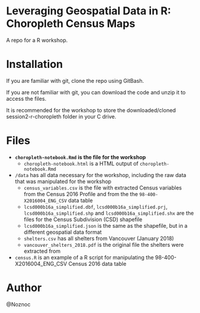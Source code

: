 # Leveraging Geospatial Data in R: Choropleth Census Maps

A repo for a R workshop.

# Installation

If you are familiar with git, clone the repo using GitBash.

If you are not familiar with git, you can download the code and unzip it to access the files.

It is recommended for the workshop to store the downloaded/cloned session2-r-choropleth folder in your C drive.

# Files

- **`choropleth-notebook.Rmd` is the file for the workshop**
  - `choropleth-notebook.html` is a HTML output of `choropleth-notebook.Rmd`
- `/data` has all data necessary for the workshop, including the raw data that was manipulated for the workshop
  - `census_variables.csv` is the file with extracted Census variables from the Census 2016 Profile and from the the `98-400-X2016004_ENG_CSV` data table
  - `lcsd000b16a_simplified.dbf`, `lcsd000b16a_simplified.prj`, `lcsd000b16a_simplified.shp` and `lcsd000b16a_simplified.shx` are the files for the Census Subdivision (CSD) shapefile
  - `lcsd000b16a_simplified.json` is the same as the shapefile, but in a different geospatial data format
  - `shelters.csv` has all shelters from Vancouver (January 2018)
  - `vancouver_shelters_2018.pdf` is the original file the shelters were extracted from
- `census.R` is an example of a R script for manipulating the 98-400-X2016004_ENG_CSV Census 2016 data table

# Author
@Noznoc
